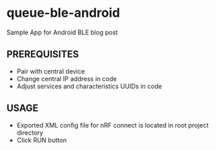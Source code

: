 # queue-ble-android
Sample App for Android BLE blog post

## PREREQUISITES
- Pair with central device
- Change central IP address in code
- Adjust services and characteristics UUIDs in code

## USAGE
- Exported XML config file for nRF connect is located in root project directory
- Click RUN button
